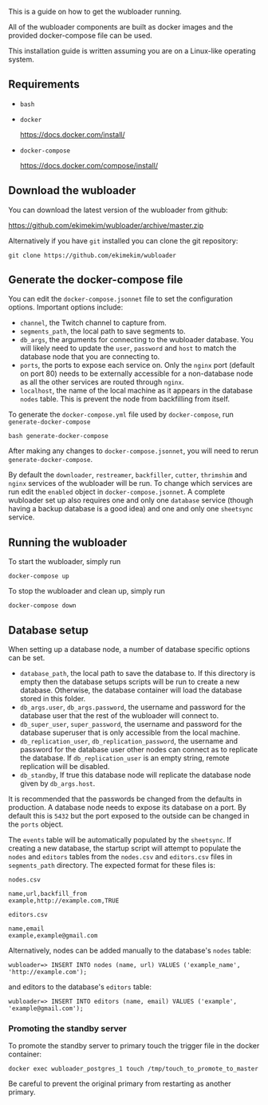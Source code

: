 This is a guide on how to get the wubloader running.

All of the wubloader components are built as docker images and the provided docker-compose file can be used.

This installation guide is written assuming you are on a Linux-like operating system.

## Requirements
* `bash`

* `docker`

  https://docs.docker.com/install/

* `docker-compose`

  https://docs.docker.com/compose/install/
  
  
  
## Download the wubloader

You can download the latest version of the wubloader from github:

  https://github.com/ekimekim/wubloader/archive/master.zip
  
Alternatively if you have `git` installed you can clone the git repository:

  `git clone https://github.com/ekimekim/wubloader`
  
  
## Generate the docker-compose file

You can edit the `docker-compose.jsonnet` file to set the configuration options. Important options include:

* `channel`, the Twitch channel to capture from.
* `segments_path`, the local path to save segments to.
* `db_args`, the arguments for connecting to the wubloader database. You will likely need to update the `user`, `password` and `host` to match the database node that you are connecting to.
* `ports`, the ports to expose each service on. Only the `nginx` port (default on port 80) needs to be externally accessible for a non-database node as all the other services are routed through `nginx`.
* `localhost`, the name of the local machine as it appears in the database `nodes` table. This is prevent the node from backfilling from itself.

To generate the `docker-compose.yml` file used by `docker-compose`, run `generate-docker-compose`

  `bash generate-docker-compose`
  
After making any changes to `docker-compose.jsonnet`, you will need to rerun `generate-docker-compose`.

By default the `downloader`, `restreamer`, `backfiller`, `cutter`, `thrimshim` and `nginx` services of the wubloader will be run. To change which services are run edit the `enabled` object in `docker-compose.jsonnet`. A complete wubloader set up also requires one and only one `database` service (though having a backup database is a good idea) and one and only one `sheetsync` service.

## Running the wubloader

To start the wubloader, simply run

  `docker-compose up`
  
To stop the wubloader and clean up, simply run

  `docker-compose down`

## Database setup

When setting up a database node, a number of database specific options can be set.

* `database_path`, the local path to save the database to. If this directory is empty then the database setups scripts will be run to create a new database. Otherwise, the database container will load the database stored in this folder.
* `db_args.user`, `db_args.password`, the username and password for the database user that the rest of the wubloader will connect to.
* `db_super_user`, `super_password`, the username and password for the database superuser that is only accessible from the local machine. 
* `db_replication_user`, `db_replication_password`, the username and password for the database user other nodes can connect as to replicate the database. If `db_replication_user` is an empty string, remote replication will be disabled.
* `db_standby`, If true this database node will replicate the database node given by `db_args.host`. 

It is recommended that the passwords be changed from the defaults in production.
A database node needs to expose its database on a port. By default this is `5432` but the port exposed to the outside can be changed in the `ports` object.

The `events` table will be automatically populated by the `sheetsync`. If creating a new database, the startup script will attempt to populate the `nodes` and `editors` tables from the `nodes.csv` and `editors.csv` files in `segments_path` directory. The expected format for these files is:

```
nodes.csv

name,url,backfill_from
example,http://example.com,TRUE
```

```
editors.csv

name,email
example,example@gmail.com
```

Alternatively, nodes can be added manually to the database's `nodes` table:

`wubloader=> INSERT INTO nodes (name, url) VALUES ('example_name', 'http://example.com');`

and editors to the database's `editors` table:

`wubloader=> INSERT INTO editors (name, email) VALUES ('example', 'example@gmail.com');`

### Promoting the standby server

To promote the standby server to primary touch the trigger file in the docker container:

`docker exec wubloader_postgres_1 touch /tmp/touch_to_promote_to_master`

Be careful to prevent the original primary from restarting as another primary.
